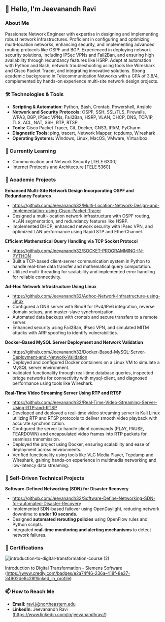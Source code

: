 ## 👋 Hello, I'm Jeevanandh Ravi

### About Me
Passionate Network Engineer with expertise in designing and implementing robust network infrastructures. Proficient in configuring and optimizing multi-location networks, enhancing security, and implementing advanced routing protocols like OSPF and BGP. Experienced in deploying network security solutions, including IPSec VPNs and Fail2Ban, and ensuring high availability through redundancy features like HSRP. Adept at automation with Python and Bash, network troubleshooting using tools like Wireshark and Cisco Packet Tracer, and integrating innovative solutions. Strong academic background in Telecommunication Networks with a GPA of 3.8/4, complemented by hands-on experience multi-site network design projects.

### 🛠️ Technologies & Tools
- **Scripting & Automation:** Python, Bash, Crontab, Powershell, Ansible
- **Network and Security Protocols:** OSPF, SSH, SSL/TLS, Firewalls, WPA3, BGP, IPSec VPNs, Fail2Ban, HSRP, VLAN, DHCP, DNS, TCP/IP, TLS, ACL, NAT, SSH, RTP, RTSP
- **Tools:** Cisco Packet Tracer, Git, Docker, GNS3, IPAM, PyCharm
- **Diagnostic Tools:** ping, tracert, Network Mapper, tcpdump, Wireshark
- **Operating Systems:** Windows, Linux, MacOS, VMware, Virtualbox

### 🌱 Currently Learning
- Communication and Network Security [TELE 6300]
- Internet Protocols and Architecture [TELE 5360]

### 🚀 Academic Projects
**Enhanced Multi-Site Network Design Incorporating OSPF and Redundancy Features**
  - https://github.com/Jeevanandh32/Multi-Location-Network-Design-and-Implementation-using-Cisco-Packet-Tracer       
  - Designed a multi-location network infrastructure with OSPF routing, VLAN segmentation, and redundancy features like HSRP. 
  - Implemented DHCP, enhanced network security with IPsec VPN, and optimized LAN performance using Rapid STP and EtherChannel.

**Efficient Mathematical Query Handling via TCP Socket Protocol** 
  - https://github.com/Jeevanandh32/SOCKET-PROGRAMMING-IN-PYTHON
  - Built a TCP-based client-server communication system in Python to handle real-time data transfer and mathematical query computation. 
  - Utilized multi-threading for scalability and implemented error handling for reliable connectivity.

**Ad-Hoc Network Infrastructure Using Linux**
  - https://github.com/Jeevanandh32/Adhoc-Network-Infrastructure-using-Linux     
  - Configured a DNS server with Bind9 for IPv4/IPv6 integration, reverse domain setups, and master-slave synchronization. 
  - Automated data backups with crontab and secure transfers to a remote server. 
  - Enhanced security using Fail2Ban, IPsec VPN, and simulated MITM attacks with ARP spoofing to identify vulnerabilities.

**Docker-Based MySQL Server Deployment and Network Validation**
  - https://github.com/Jeevanandh32/Docker-Based-MySQL-Server-Deployment-and-Network-Validation
  - Deployed and configured Docker containers on a Linux VM to simulate a MySQL server environment. 
  - Validated functionality through real-time database queries, inspected bridge networks for connectivity with mysql-client, and diagnosed performance using tools like Wireshark.

**Real-Time Video Streaming Server Using RTP and RTSP**
  - https://github.com/Jeevanandh32/Real-Time-Video-Streaming-Server-Using-RTP-and-RTSP
  - Developed and deployed a real-time video streaming server in Kali Linux utilizing RTP and RTSP protocols to deliver smooth video playback with accurate synchronization. 
  - Configured the server to handle client commands (PLAY, PAUSE, TEARDOWN) and encapsulated video frames into RTP packets for seamless transmission.
  - Deployed the project using Docker, ensuring scalability and ease of deployment across environments.
  - Verified functionality using tools like VLC Media Player, Tcpdump and Wireshark, gaining hands-on experience in multimedia networking and low-latency data streaming.

### :dart: Self-Driven Technical Projects
**Software-Defined Networking (SDN) for Disaster Recovery**  
  - https://github.com/Jeevanandh32/Software-Define-Networking-SDN-for-automated-Disaster-Recovery
  - Implemented SDN-based failover using OpenDaylight, reducing network downtime to **under 10 seconds**.
  - Designed **automated rerouting policies** using OpenFlow rules and Python scripts.
  - Integrated **real-time monitoring and alerting mechanisms** to detect network failures.

### 📝 Certifications
 ![introduction-to-digital-transformation-course (2)](https://github.com/user-attachments/assets/209f7915-1224-48d5-aa69-101560de1e90)
 
 Introduction to Digital Transformation - Siemens Software (https://www.credly.com/badges/e2a74f46-236a-418f-8e37-34902de8c28f/linked_in_profile) 


### 📫 How to Reach Me
- **Email:** ravi.j@northeastern.edu
- **LinkedIn:** Jeevanandh Ravi (https://www.linkedin.com/in/jeevanandhravi/)

